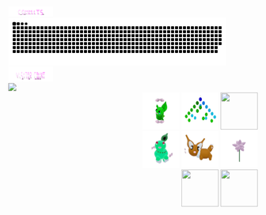 

<div align="left" width="50%">
  <div> <img src="./assets/commits.svg" width="90px" height="20px"/> </div>
  <div> <a href=#><img src="contributions.svg" width="440px" height="96px"></a>  </div>
  <div>  <img src="./assets/visitorCount.svg" width="90px" height="30px"/> </div>
  <div>  <img src="https://profile-counter.glitch.me/mollybeach/count.svg" /></div>

  </div>
 
  
<div align="right" width="50%">
  <div> 
    <img src="./assets/grimLeaper.gif" width="75px" height="75px"/> 
    <img src="./assets/binaryTree.gif" width="75px" height="75px"/>
    <img src="./assets/butterfree.gif" width="75px" height="75px"/>
  </div>
    <div>  
      <img src="./assets/chikorita.gif" width="75px" height="75px"/>
      <img src="./assets/eevee.gif" width="75px" height="75px"/>
      <img src="./assets/flower.gif" width="75px" height="75px"/>
    </div>
    <div >  
      <img src="./assets/fidgetToy.gif" width="75px" height="75px"/>
      <img src="./assets/rgbToVec3Colors.gif" width="75px" height="75px"/>
   </div>
  </div>




